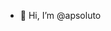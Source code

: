 - 👋 Hi, I’m @apsoluto

<!---
apsoluto/apsoluto is a ✨ special ✨ repository because its `README.md` (this file) appears on your GitHub profile.
You can click the Preview link to take a look at your changes.
--->
